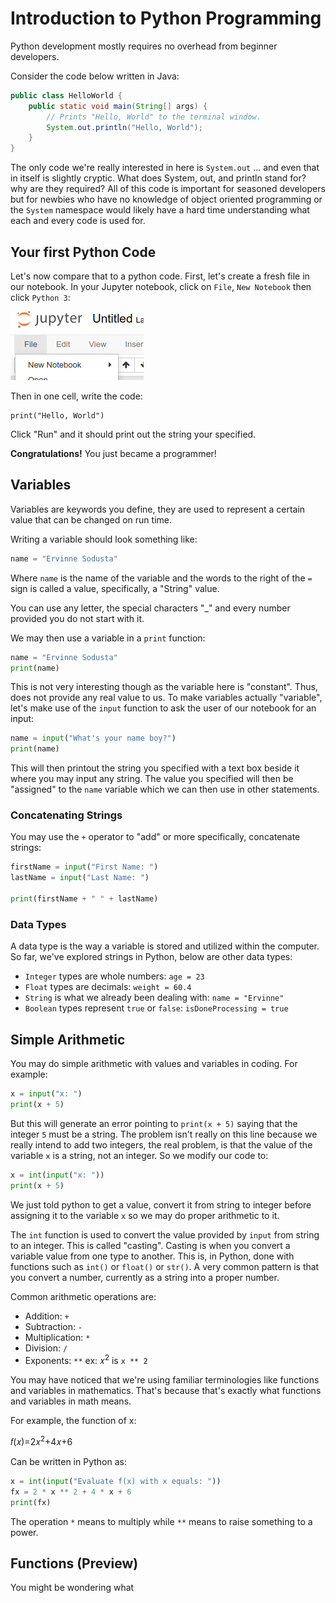 # Introduction to Python Programming

Python development mostly requires no overhead from beginner developers.

Consider the code below written in Java:

```java
public class HelloWorld {
    public static void main(String[] args) {
        // Prints "Hello, World" to the terminal window.
        System.out.println("Hello, World");
    }
}
```

The only code we're really interested in here is ``System.out`` ... and even that in itself is slightly cryptic. What does System, out, and println stand for? why are they required? All of this code is important for seasoned developers but for newbies who have no knowledge of object oriented programming or the `System` namespace would likely have a hard time understanding what each and every code is used for.

## Your first Python Code

Let's now compare that to a python code. First, let's create a fresh file in our notebook. In your Jupyter notebook, click on `File`, `New Notebook` then click `Python 3`:

![](/img/fig-04-new-notebook.png)

Then in one cell, write the code:

```
print("Hello, World")
```

Click "Run" and it should print out the string your specified.

__Congratulations!__ You just became a programmer!

## Variables

Variables are keywords you define, they are used to represent a certain value that can be changed on run time.

Writing a variable should look something like:

```python
name = "Ervinne Sodusta"
```

Where `name` is the name of the variable and the words to the right of the `=` sign is called a value, specifically, a "String" value.

You can use any letter, the special characters "_" and every number provided
you do not start with it. 

We may then use a variable in a `print` function:

```python
name = "Ervinne Sodusta"
print(name)
```

This is not very interesting though as the variable here is "constant". Thus, does not provide any real value to us. To make variables actually "variable", let's make use of the `input` function to ask the user of our notebook for an input:

```python
name = input("What's your name boy?")
print(name)
```

This will then printout the string you specified with a text box beside it where you may input any string. The value you specified will then be "assigned" to the `name` variable which we can then use in other statements.

### Concatenating Strings

You may use the `+` operator to "add" or more specifically, concatenate strings:

```python
firstName = input("First Name: ")
lastName = input("Last Name: ")

print(firstName + " " + lastName)
```

### Data Types

A data type is the way a variable is stored and utilized within the computer. So far, we've explored strings in Python, below are other data types:

- `Integer` types are whole numbers: `age = 23` 
- `Float` types are decimals: `weight = 60.4`
- `String` is what we already been dealing with: `name = "Ervinne"`
- `Boolean` types represent `true` or `false`: `isDoneProcessing = true`

## Simple Arithmetic

You may do simple arithmetic with values and variables in coding. For example:

```python
x = input("x: ")
print(x + 5)
```

But this will generate an error pointing to `print(x + 5)` saying that the integer `5` must be a string. The problem isn't really on this line because we really intend to add two integers, the real problem, is that the value of the variable `x` is a string, not an integer. So we modify our code to:

```python
x = int(input("x: "))
print(x + 5)
```

We just told python to get a value, convert it from string to integer before assigning it to the variable `x` so we may do proper arithmetic to it.

The `int` function is used to convert the value provided by `input` from string to an integer. This is called "casting". Casting is when you convert a variable value from one type to another. This is, in Python, done with functions such as `int()` or `float()` or `str()`. A very common pattern is that you convert a number, currently as a string into a proper number.

Common arithmetic operations are:

- Addition: `+`
- Subtraction: `-`
- Multiplication: `*`
- Division: `/`
- Exponents: `**` ex: 𝑥<sup>2</sup> is `x ** 2`

You may have noticed that we're using familiar terminologies like functions and variables in mathematics. That's because that's exactly what functions and variables in math means.

For example, the function of x:

𝑓(𝑥)=2𝑥<sup>2</sup>+4𝑥+6 

Can be written in Python as:

```python
x = int(input("Evaluate f(x) with x equals: "))
fx = 2 * x ** 2 + 4 * x + 6
print(fx)
```

The operation `*` means to multiply while `**` means to raise something to a power.

## Functions (Preview)

You might be wondering what 